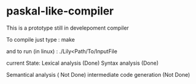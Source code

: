 # paskal-like-compiler
This is a prototype still in develepoment compiler

To compile just type : 
make

and to run (in linux) :
./Lily<Path/To/InputFile

current State:
Lexical analysis (Done)
Syntax analysis (Done)

Semantical analysis ( Not Done)
intermediate code generation (Not Done)

